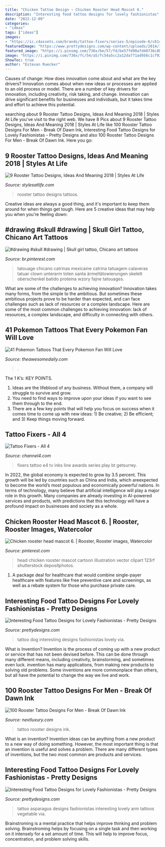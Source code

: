 ```yaml
---
title: "Chicken Tattoo Design ~ Chicken Rooster Head Mascot 6."
description: "Interesting food tattoo designs for lovely fashionistas"
date: "2022-12-09"
categories:
- "ideas"
tags: ["ideas"]
images:
- "https://ic.c4assets.com/brands/tattoo-fixers/series-5/episode-6/c6145603-6f3c-4f52-a6a6-2d4df5a39427.jpg?interpolation=progressive-bicubic&amp;output-quality=90"
featuredImage: "https://www.prettydesigns.com/wp-content/uploads/2014/10/Asparagus-Tattoo-on-The-Arm.jpg"
featured_image: "https://i.pinimg.com/736x/be/57/fd/be57fd90afd40736c8b958cff2e7b733.jpg"
image: "https://i.pinimg.com/736x/fc/54/a5/fc54a5cc2a12da771ad956c1cf92145e.jpg"
ShowToc: true
author: "Estevan Ruecker"
---
```



Causes of change: How does innovation come about and what are the key drivers?
Innovation comes about when new ideas or processes are applied to an old process or model. There are a number of key drivers for innovation, including creativity, risk taking, and change. Innovation can drive significant benefits for businesses and individuals, but it takes time and effort to achieve this potential.

	

		
searching about 9 Rooster Tattoo Designs, Ideas And Meaning 2018 | Styles At Life you've visit to the right web. We have 8 Pics about 9 Rooster Tattoo Designs, Ideas And Meaning 2018 | Styles At Life like 100 Rooster Tattoo Designs For Men - Break Of Dawn Ink, Interesting Food Tattoo Designs for Lovely Fashionistas - Pretty Designs and also 100 Rooster Tattoo Designs For Men - Break Of Dawn Ink. Here you go:
		
    
## 9 Rooster Tattoo Designs, Ideas And Meaning 2018 | Styles At Life

<img loading=lazy src="https://www.askideas.com/media/61/Colorful-Rooster-Tattoo-Design.jpg" onerror="this.onerror=null;this.src='https://tse4.mm.bing.net/th?id=OIP.M5SUq9lxVno3rLlpEqUpfwHaKM&amp;pid=15.1';" alt="9 Rooster Tattoo Designs, Ideas And Meaning 2018 | Styles At Life">

_Source: stylesatlife.com_

>rooster tattoo designs tattoos. 

	

Creative ideas are always a good thing, and it's important to keep them around for when things get tough. Here are 5 creative ideas that may help you when you're feeling down: 

    
## #drawing #skull #drawing | Skull Girl Tattoo, Chicano Art Tattoos

<img loading=lazy src="https://i.pinimg.com/736x/fc/54/a5/fc54a5cc2a12da771ad956c1cf92145e.jpg" onerror="this.onerror=null;this.src='https://tse2.mm.bing.net/th?id=OIP.G6CyEj7Gq41heYHoXvXRJAHaNb&amp;pid=15.1';" alt="#drawing #skull #drawing | Skull girl tattoo, Chicano art tattoos">

_Source: br.pinterest.com_

>tatouage chicano catrinas mexicaine catrina tatuagem calaveras tatuar clown unterarm toten santa ärmeltätowierungen skelett oberschenkel batido proteina wzory fajne tatouages. 

	

What are some of the challenges to achieving innovation?
Innovation takes many forms, from the simple to the ambitious. But sometimes these ambitious projects prove to be harder than expected, and can face challenges such as lack of resources or a complex landscape. Here are some of the most common challenges to achieving innovation: lack of resources, a complex landscape, and difficulty in connecting with others.

    
## 41 Pokemon Tattoos That Every Pokemon Fan Will Love

<img loading=lazy src="https://theawesomedaily.com/wp-content/uploads/2016/12/pokemon-tattoos-40-1.png" onerror="this.onerror=null;this.src='https://tse3.mm.bing.net/th?id=OIP.MMwmpGNRk5oena2JfRC7yAHaHj&amp;pid=15.1';" alt="41 Pokemon Tattoos That Every Pokemon Fan Will Love">

_Source: theawesomedaily.com_

>. 

	

The 1 K’s: KEY POINTS.
1. Ideas are the lifeblood of any business. Without them, a company will struggle to survive and grow.
2. You need to find ways to improve upon your ideas if you want to see them through to the end.
3. There are a few key points that will help you focus on success when it comes time to come up with new ideas: 1) Be creative; 2) Be efficient; and 3) Keep things moving forward.

    
## Tattoo Fixers - All 4

<img loading=lazy src="https://ic.c4assets.com/brands/tattoo-fixers/series-5/episode-6/c6145603-6f3c-4f52-a6a6-2d4df5a39427.jpg?interpolation=progressive-bicubic&amp;output-quality=90" onerror="this.onerror=null;this.src='https://tse3.mm.bing.net/th?id=OIP.6QMGLY4wQ3W4lHGIH_2umwHaEK&amp;pid=15.1';" alt="Tattoo Fixers - All 4">

_Source: channel4.com_

>fixers tattoo e4 tv inks line awards series play bt getsurrey. 

	

In 2022, the global economy is expected to grow by 3.5 percent. This growth will be led by countries such as China and India, which areexpected to become the world’s most populous and economically powerful nations. In terms of technology, many believe that artificial intelligence will play a major role in this growth. Many companies are already investing in AI-powered services and products, with predictions that this technology will have a profound impact on businesses and society as a whole.

    
## Chicken Rooster Head Mascot 6. | Rooster, Rooster Images, Watercolor

<img loading=lazy src="https://i.pinimg.com/736x/be/57/fd/be57fd90afd40736c8b958cff2e7b733.jpg" onerror="this.onerror=null;this.src='https://tse1.mm.bing.net/th?id=OIP.9IXf_Ejht_-lMXTmYEA5wAAAAA&amp;pid=15.1';" alt="Chicken rooster head mascot 6. | Rooster, Rooster images, Watercolor">

_Source: pinterest.com_

>head chicken rooster mascot cartoon illustration vector clipart 123rf shutterstock depositphotos. 

	

1) A package deal for healthcare that would combine single-payer healthcare with features like free preventive care and screenings, as well as a rebate system for those who purchase private care.

    
## Interesting Food Tattoo Designs For Lovely Fashionistas - Pretty Designs

<img loading=lazy src="http://www.prettydesigns.com/wp-content/uploads/2014/10/Interesting-Hot-Dog-Tattoo.jpg" onerror="this.onerror=null;this.src='https://tse2.mm.bing.net/th?id=OIP.xo-taFaC_obctrDIzDpKAQHaJ3&amp;pid=15.1';" alt="Interesting Food Tattoo Designs for Lovely Fashionistas - Pretty Designs">

_Source: prettydesigns.com_

>tattoo dog interesting designs fashionistas lovely via. 

	

What is Invention?
Invention is the process of coming up with a new product or service that has not been devised before. This can be done through many different means, including creativity, brainstorming, and sometimes even luck. invention has many applications, from making new products to solving old problems. Some inventions are more commonplace than others, but all have the potential to change the way we live and work.

    
## 100 Rooster Tattoo Designs For Men - Break Of Dawn Ink

<img loading=lazy src="http://nextluxury.com/wp-content/uploads/man-with-rooster-tattoo-on-side-in-modern-style-with-black-ink.jpg" onerror="this.onerror=null;this.src='https://tse4.mm.bing.net/th?id=OIP.VdYKhOG4k9PCblXx_Mpq1QHaHa&amp;pid=15.1';" alt="100 Rooster Tattoo Designs For Men - Break Of Dawn Ink">

_Source: nextluxury.com_

>tattoo rooster designs ink. 

	

What is an invention?
Invention ideas can be anything from a new product to a new way of doing something. However, the most important thing is that an invention is useful and solves a problem. There are many different types of inventions, but the two most common are products and services.

    
## Interesting Food Tattoo Designs For Lovely Fashionistas - Pretty Designs

<img loading=lazy src="https://www.prettydesigns.com/wp-content/uploads/2014/10/Asparagus-Tattoo-on-The-Arm.jpg" onerror="this.onerror=null;this.src='https://tse1.mm.bing.net/th?id=OIP.lamu4kX3eFyekKIqlYj_iwAAAA&amp;pid=15.1';" alt="Interesting Food Tattoo Designs for Lovely Fashionistas - Pretty Designs">

_Source: prettydesigns.com_

>tattoo asparagus designs fashionistas interesting lovely arm tattoos vegetable via. 

	

Brainstroming is a mental practice that helps improve thinking and problem solving. Brainstroming helps by focusing on a single task and then working on it intensely for a set amount of time. This will help to improve focus, concentration, and problem solving skills.


